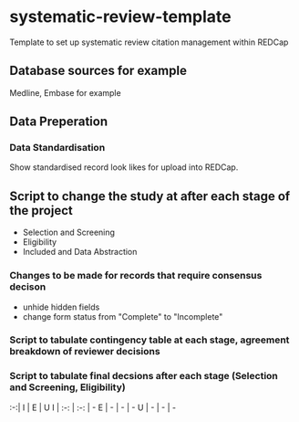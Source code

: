 # systematic-review-template
Template to set up systematic review citation management within REDCap

## Database sources for example
Medline, Embase for example 

## Data Preperation
### Data Standardisation
Show standardised record look likes for upload into REDCap.

## Script to change the study at after each stage of the project 
- Selection and Screening 
- Eligibility 
- Included and Data Abstraction

### Changes to be made for records that require consensus decison
- unhide hidden fields
- change form status from "Complete" to "Incomplete"

### Script to tabulate contingency table at each stage, agreement breakdown of reviewer decisions

### Script to tabulate final decsions after each stage (Selection and Screening, Eligibility)

 :-:|  I |  E |  U 
 I | :-: | :-: | -
 E | - | - | -
 U | - | - | - 
